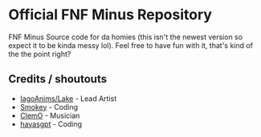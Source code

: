 # Official FNF Minus Repository

FNF Minus Source code for da homies (this isn't the newest version so expect it to be kinda messy lol). Feel free to have fun with it, that's kind of the the point right? 

## Credits / shoutouts

- [IagoAnims/Lake](https://twitter.com/IagoAnims) - Lead Artist
- [Smokey](https://twitter.com/Smokey36011945)  - Coding
- [ClemO](https://twitter.com/ClemO___O) - Musician
- [hayasgpt](https://github.com/haya3218) - Coding
